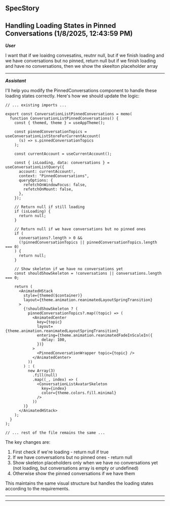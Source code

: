 ## SpecStory

## Handling Loading States in Pinned Conversations (1/8/2025, 12:43:59 PM)

_**User**_

I want that if we loaidng convesatins, reutnr null, but if we finish loading and we have conversations but no pinned, return null but if we finish loading and have no conversations, then we show the skeelton placeholder array

---

_**Assistant**_

I'll help you modify the PinnedConversations component to handle these loading states correctly. Here's how we should update the logic:

```typescript:features/conversation-list/PinnedConversations/PinnedConversations.tsx
// ... existing imports ...

export const ConversationListPinnedConversations = memo(
  function ConversationListPinnedConversations() {
    const { themed, theme } = useAppTheme();

    const pinnedConversationTopics = useConversationListStoreForCurrentAccount(
      (s) => s.pinnedConversationTopics
    );

    const currentAccount = useCurrentAccount();

    const { isLoading, data: conversations } = useConversationListQuery({
      account: currentAccount!,
      context: "PinnedConversations",
      queryOptions: {
        refetchOnWindowFocus: false,
        refetchOnMount: false,
      },
    });

    // Return null if still loading
    if (isLoading) {
      return null;
    }

    // Return null if we have conversations but no pinned ones
    if (
      conversations?.length > 0 &&
      (!pinnedConversationTopics || pinnedConversationTopics.length === 0)
    ) {
      return null;
    }

    // Show skeleton if we have no conversations yet
    const shouldShowSkeleton = !conversations || conversations.length === 0;

    return (
      <AnimatedHStack
        style={themed($container)}
        layout={theme.animation.reanimatedLayoutSpringTransition}
      >
        {!shouldShowSkeleton ? (
          pinnedConversationTopics?.map((topic) => (
            <AnimatedCenter
              key={topic}
              layout={theme.animation.reanimatedLayoutSpringTransition}
              entering={theme.animation.reanimatedFadeInScaleIn({
                delay: 100,
              })}
            >
              <PinnedConversationWrapper topic={topic} />
            </AnimatedCenter>
          ))
        ) : (
          new Array(3)
            .fill(null)
            .map((_, index) => (
              <ConversationListAvatarSkeleton
                key={index}
                color={theme.colors.fill.minimal}
              />
            ))
        )}
      </AnimatedHStack>
    );
  }
);

// ... rest of the file remains the same ...
```

The key changes are:
1. First check if we're loading - return null if true
2. If we have conversations but no pinned ones - return null
3. Show skeleton placeholders only when we have no conversations yet (not loading, but conversations array is empty or undefined)
4. Otherwise show the pinned conversations if we have them

This maintains the same visual structure but handles the loading states according to the requirements.

---



---

